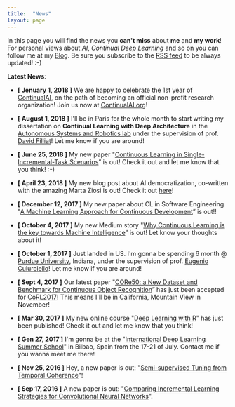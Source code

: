 ```yaml
---
title:  "News"
layout: page
---
```


In this page you will find the news you **can't miss** about **me** and **my work**! For personal views about *AI*, *Continual Deep Learning* and so on you can follow me at my [Blog][blog].
Be sure you subscribe to the [RSS feed][rss] to be always updated! :-)

**Latest News**:

- **[ Jenuary 1, 2018 ]** We are happy to celebrate the 1st year of [ContinualAI](http://www.continualai.org), on the path of becoming an official non-profit research organization! Join us now at [ContinualAI.org](http://www.continualai.org)!

- **[ August 1, 2018 ]** I'll be in Paris for the whole month to start writing my dissertation on **Continual Learning with Deep Architecture** in the [Autonomous Systems and Robotics lab](http://asr.ensta.fr/) under the supervision of prof. [David Filliat](http://perso.ensta-paristech.fr/~filliat/eng/)! Let me know if you are around!

- **[ June 25, 2018 ]** My new paper "[Continuous Learning in Single-Incremental-Task Scenarios](https://arxiv.org/abs/1806.08568)” is out! Check it out and let me know that you think! :-)

- **[ April 23, 2018 ]** My new blog post about AI democratization, co-written with the amazing Marta Ziosi is out! Check it out [here](https://medium.com/@vlomonaco/on-the-myth-of-ai-democratization-a472115cb5f1)!

- **[ December 12, 2017 ]** My new paper about CL in Software Engineering "[A Machine Learning Approach for Continuous Development][raia]” is out!! 

- **[ October 4, 2017 ]** My new Medium story "[Why Continuous Learning is the key towards Machine Intelligence][continuousAIpost]” is out! Let know your thoughts about it!

- **[ October 1, 2017 ]** Just landed in US. I'm gonna be spending 6 month @ [Purdue University][purdue], Indiana, under the supervision of prof. [Eugenio Culurciello][eugenio]! Let me know if you are around!

- **[ Sept 4, 2017 ]** Our latest paper "[CORe50: a New Dataset and Benchmark for Continuous Object Recognition][core50]” has just been accepted for [CoRL2017][corl2017]! This means I'll be in California, Mountain View in November!

- **[ Mar 30, 2017 ]** My new online course "[Deep Learning with R][deep-r]" has just been published! Check it out and let me know that you think!

- **[ Gen 27, 2017 ]** I'm gonna be at the "[International Deep Learning Summer School][blog]" in Bilbao, Spain from the 17-21 of July. Contact me if you wanna meet me there!

- **[ Nov 25, 2016 ]** Hey, a new paper is out: "[Semi-supervised Tuning from Temporal Coherence][blog]"!

- **[ Sep 17, 2016 ]** A new paper is out: "[Comparing Incremental Learning Strategies for Convolutional Neural Networks][blog]".<br>


[blog]:    	https://medium.com/feed/@vlomonaco
[deep-r]: 	https://www.packtpub.com/big-data-and-business-intelligence/deep-learning-r-video
[rss]:		https://medium.com/feed/@vlomonaco
[core50]: 	https://arxiv.org/abs/1705.03550
[corl2017]: http://www.robot-learning.org/home
[continuousAIpost]: https://medium.com/@vlomonaco/why-continuous-learning-is-the-key-towards-machine-intelligence-1851cb57c308
[purdue]: http://purdue.edu/
[eugenio]: https://e-lab.github.io/html/contact-eugenio-culurciello.html
[raia]: https://www.researchgate.net/publication/322231029_A_Machine_Learning_Approach_for_Continuous_Development
